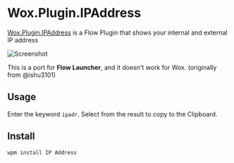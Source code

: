 # Wox.Plugin.IPAddress
[Wox.Plugin.IPAddress](http://www.getwox.com/plugin/43) is a Flow Plugin that shows your internal and external IP address

![Screenshot](screenshot.png)

This is a port for **Flow Launcher**, and it doesn't work for Wox. (originally from @ishu3101)

## Usage

Enter the keyword `ipadr`. Select from the result to copy to the Clipboard.

## Install

```bash
wpm install IP Address
```
